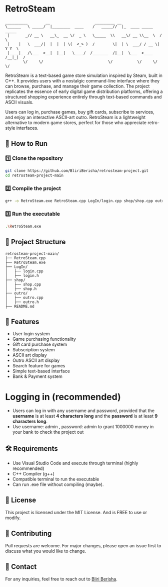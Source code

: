 # RetroSteam

```
__________        __                    _________ __                         
\______   \ _____/  |________  ____    /   _____//  |_  ____ _____    _____  
 |       _// __ \   __\_  __ \/  _ \   \_____  \\   __\/ __ \\__  \  /     \ 
 |    |   \  ___/|  |  |  | \(  <_> )  /        \|  | \  ___/ / __ \|  Y Y  \
 |____|_  /\___  >__|  |__|   \____/  /_______  /|__|  \___  >____  /__|_|  /
        \/     \/                             \/           \/     \/      \/ 
```

RetroSteam is a text-based game store simulation inspired by Steam, built in C++. It provides users with a nostalgic command-line interface where they can browse, purchase, and manage their game collection. The project replicates the essence of early digital game distribution platforms, offering a structured shopping experience entirely through text-based commands and ASCII visuals.

Users can log in, purchase games, buy gift cards, subscribe to services, and enjoy an interactive ASCII-art outro. RetroSteam is a lightweight alternative to modern game stores, perfect for those who appreciate retro-style interfaces.

## 🚀 How to Run

### 1️⃣ Clone the repository
```sh
git clone https://github.com/BliriBerisha/retrosteam-project.git
cd retrosteam-project-main
```

### 2️⃣ Compile the project
```sh
g++ -o RetroSteam.exe RetroSteam.cpp LogIn/login.cpp shop/shop.cpp outro/outro.cpp
```

### 3️⃣ Run the executable
```sh
.\RetroSteam.exe
```

## 📂 Project Structure
```
retrosteam-project-main/
├── RetroSteam.cpp
├── RetroSteam.exe
├── LogIn/
│   ├── login.cpp
│   ├── login.h
├── shop/
│   ├── shop.cpp
│   ├── shop.h
├── outro/
│   ├── outro.cpp
│   ├── outro.h
├── README.md
```

## 🔧 Features
- User login system
- Game purchasing functionality
- Gift card purchase system
- Subscription system
- ASCII art display
- Outro ASCII art display
- Search feature for games
- Simple text-based interface
- Bank & Payment system

# Logging in (recommended)
- Users can log in with any username and password, provided that the **username** is at least **4 characters long** and the **password** is at least **9 characters long**.
- Use username: admin , password: admin to grant 1000000 money in your bank to check the project out

## 🛠 Requirements
- Use Visual Studio Code and execute through terminal (highly recommended)
- C++ Compiler (g++)
- Compatible terminal to run the executable
- Can run .exe file without compiling (maybe).

## 📜 License
This project is licensed under the MIT License. And is FREE to use or modify.

## 🤝 Contributing
Pull requests are welcome. For major changes, please open an issue first to discuss what you would like to change.

## 📧 Contact
For any inquiries, feel free to reach out to [Bliri Berisha](https://github.com/BliriBerisha).

